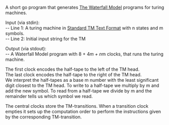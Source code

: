 A short go program that generates [The Waterfall Model](http://nethack4.org/esolangs/waterfall/) programs for turing machines.

Input (via stdin):<br>
-- Line 1: A turing machine in [Standard TM Text Format](https://www.sligocki.com/2022/10/09/standard-tm-format.html) with n states and m symbols.<br>
-- Line 2: Initial input string for the TM

Output (via stdout):<br>
-- A Waterfall Model program with 8 + 4*m + n*m clocks, that runs the turing machine.

The first clock encodes the half-tape to the left of the TM head.<br>
The last clock encodes the half-tape to the right of the TM head.<br>
We interpret the half-tapes as a base m number with the least significant digit closest to the TM head. To write to a half-tape we multiply by m and add the new symbol. To read from a half-tape we divide by m and the remainder tells us which symbol we read.

The central clocks store the TM-transitions. When a transition clock empties it sets up the computation order to perform the instructions given by the corresponding TM-transition.
